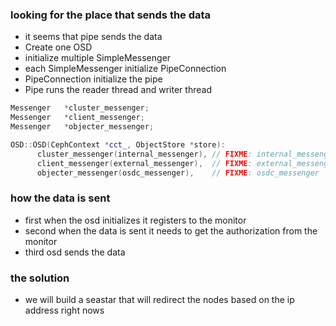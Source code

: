 ### looking for the place that sends the data
- it seems that pipe sends the data
- Create one OSD
- initialize multiple SimpleMessenger
- each SimpleMessenger initialize PipeConnection
- PipeConnection initialize the pipe
- Pipe runs the reader thread and writer thread

```c++
Messenger   *cluster_messenger;
Messenger   *client_messenger;
Messenger   *objecter_messenger;

OSD::OSD(CephContext *cct_, ObjectStore *store):
      cluster_messenger(internal_messenger), // FIXME: internal_messenger
      client_messenger(external_messenger),  // FIXME: external_messenger
      objecter_messenger(osdc_messenger),    // FIXME: osdc_messenger
```


### how the data is sent
- first when the osd initializes it registers to the monitor
- second when the data is sent it needs to get the authorization from the monitor
- third osd sends the data

### the solution
- we will build a seastar that will redirect the nodes based on the ip address right nows
